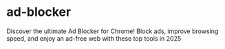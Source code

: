# ad-blocker
Discover the ultimate Ad Blocker for Chrome! Block ads, improve browsing speed, and enjoy an ad-free web with these top tools in 2025
